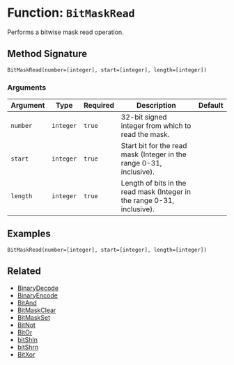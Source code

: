 [comment]: # (Note: This documentation is generated dynamically in the build process.  To modify the contents, change the javadoc on the _invoke method of the BIF class)

# Function: `BitMaskRead`

Performs a bitwise mask read operation.

## Method Signature
```
BitMaskRead(number=[integer], start=[integer], length=[integer])
```
### Arguments

| Argument | Type | Required | Description | Default |
|----------|------|----------|-------------|---------|
| `number` | `integer` | `true` | 32-bit signed integer from which to read the mask. |  |
| `start` | `integer` | `true` | Start bit for the read mask (Integer in the range 0-31, inclusive). |  |
| `length` | `integer` | `true` | Length of bits in the read mask (Integer in the range 0-31, inclusive). |  |

## Examples

```
BitMaskRead(number=[integer], start=[integer], length=[integer])
```

## Related
  * [BinaryDecode](BinaryDecode.md)
  * [BinaryEncode](BinaryEncode.md)
  * [BitAnd](BitAnd.md)
  * [BitMaskClear](BitMaskClear.md)
  * [BitMaskSet](BitMaskSet.md)
  * [BitNot](BitNot.md)
  * [BitOr](BitOr.md)
  * [bitShln](bitShln.md)
  * [bitShrn](bitShrn.md)
  * [BitXor](BitXor.md)
